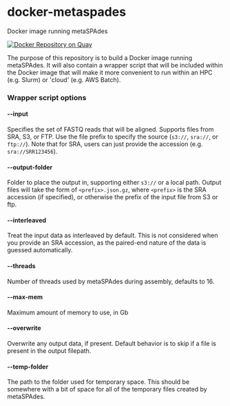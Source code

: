 # docker-metaspades
Docker image running metaSPAdes

[![Docker Repository on Quay](https://quay.io/repository/fhcrc-microbiome/metaspades/status "Docker Repository on Quay")](https://quay.io/repository/fhcrc-microbiome/metaspades)

The purpose of this repository is to build a Docker image running metaSPAdes.
It will also contain a wrapper script that will be included within the Docker image
that will make it more convenient to run within an HPC (e.g. Slurm) or 'cloud'
(e.g. AWS Batch).


### Wrapper script options

#### --input

Specifies the set of FASTQ reads that will be aligned. Supports files from SRA, S3, or FTP. 
Use the file prefix to specify the source (`s3://`, `sra://`, or `ftp://`). Note that for 
SRA, users can just provide the accession (e.g. `sra://SRR123456`).

#### --output-folder

Folder to place the output in, supporting either `s3://` or a local path. 
Output files will take the form of `<prefix>.json.gz`, where `<prefix>` 
is the SRA accession (if specified), or otherwise the prefix of the input file from S3 or ftp. 

#### --interleaved

Treat the input data as interleaved by default. This is not considered when you provide
an SRA accession, as the paired-end nature of the data is guessed automatically.

#### --threads

Number of threads used by metaSPAdes during assembly, defaults to 16.

#### --max-mem

Maximum amount of memory to use, in Gb

#### --overwrite

Overwrite any output data, if present. Default behavior is to skip if a file is present
in the output filepath.

#### --temp-folder

The path to the folder used for temporary space. This should be somewhere with a bit of space
for all of the temporary files created by metaSPAdes.

